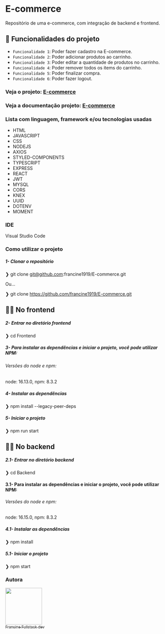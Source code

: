 # E-commerce

Repositório de uma e-commerce, com integração de backend e frontend.

## :hammer: Funcionalidades do projeto
- `Funcionalidade 1`: Poder fazer cadastro na E-commerce.
- `Funcionalidade 2`: Poder adicionar produtos ao carrinho.
- `Funcionalidade 3`: Poder editar a quantidade de produtos no carrinho.
- `Funcionalidade 4`: Poder remover todos os items do carrinho.
- `Funcionalidade 5`: Poder finalizar compra.
- `Funcionalidade 6`: Poder fazer logout.

### Veja o projeto: [E-commerce](https://frontend-shopper.vercel.app/)
### Veja a documentação projeto: [E-commerce](https://documenter.getpostman.com/view/19296644/UzBnrmj6#19221d86-e68d-4fd0-9b86-e25774725e9a%20)
### Lista com linguagem, framework e/ou tecnologias usadas

- HTML
- JAVASCRIPT
- CSS
- NODEJS
- AXIOS
- STYLED-COMPONENTS
- TYPESCRIPT
- EXPRESS
- REACT
- JWT
- MYSQL
- CORS
- KNEX
- UUID
- DOTENV
- MOMENT

### IDE
Visual Studio Code

### Como utilizar o projeto

##### 1- Clonar o repositório
  ❯ git clone git@github.com:francine1919/E-commerce.git
  
   Ou...
   
  ❯ git clone https://github.com/francine1919/E-commerce.git

## 👩‍💻 No frontend

  ##### 2- Entrar no diretório frontend
  ❯ cd Frontend
    
##### 3- Para instalar as dependências e iniciar o projeto, você pode utilizar NPM:
  ###### Versões do node e npm:
  node: 16.13.0,
  npm: 8.3.2
  
 ##### 4- Instalar as dependências
  ❯ npm install --legacy-peer-deps

 ##### 5- Iniciar o projeto
  ❯ npm run start


## 👩‍💻 No backend
  ##### 2.1- Entrar no diretório backend
  ❯ cd Backend
    
#### 3.1- Para instalar as dependências e iniciar o projeto, você pode utilizar NPM:
  ###### Versões do node e npm:
  node: 16.15.0,
  npm: 8.3.2
  
 ##### 4.1- Instalar as dependências
  ❯ npm install 

 ##### 5.1- Iniciar o projeto
  ❯ npm start

### Autora

[<img src="https://avatars.githubusercontent.com/u/94610559?v=4" width=115><br><sub>Francine Fullstack dev</sub>](https://github.com/francine1919) 


